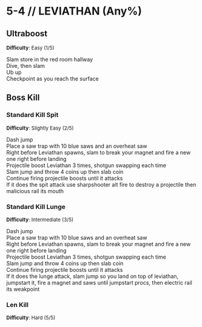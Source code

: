 # 5-4 // LEVIATHAN (Any%)


## Ultraboost
<font size="2">
    <b>Difficulty</b>: Easy (1/5)
</font> <br/> 

Slam store in the red room hallway <br/>
Dive, then slam <br/>
Ub up <br/>
Checkpoint as you reach the surface 


## Boss Kill

### Standard Kill Spit
<font size="2">
    <b>Difficulty</b>: Slightly Easy (2/5)
</font> <br/> 

Dash jump <br/>
Place a saw trap with 10 blue saws and an overheat saw <br/>
Right before Leviathan spawns, slam to break your magnet and fire a new one right before landing <br/> 
Projectile boost Leviathan 3 times, shotgun swapping each time <br/>
Slam jump and throw 4 coins up then slab coin <br/>
Continue firing projectile boosts until it attacks <br/>
If it does the spit attack use sharpshooter alt fire to destroy a projectile then malicious rail its mouth <br/>

### Standard Kill Lunge
<font size="2">
    <b>Difficulty</b>: Intermediate (3/5)
</font> <br/> 

Dash jump <br/>
Place a saw trap with 10 blue saws and an overheat saw <br/>
Right before Leviathan spawns, slam to break your magnet and fire a new one right before landing  <br/>
Projectile boost Leviathan 3 times, shotgun swapping each time <br/>
Slam jump and throw 4 coins up then slab coin <br/>
Continue firing projectile boosts until it attacks <br/>
If it does the lunge attack, slam jump so you land on top of leviathan, jumpstart it, fire a magnet and saws until jumpstart procs, then electric rail its weakpoint <br/>

### Len Kill
<font size="2">
    <b>Difficulty</b>: Hard (5/5)
</font> <br/> 
